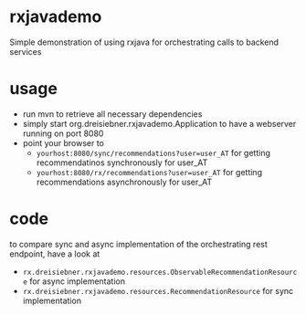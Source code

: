 # rxjavademo
Simple demonstration of using rxjava for orchestrating calls to backend services

# usage

- run mvn to retrieve all necessary dependencies
- simply start org.dreisiebner.rxjavademo.Application to have a webserver running on port 8080
- point your browser to
    - ```yourhost:8080/sync/recommendations?user=user_AT``` for getting recommendatinos synchronously for user\_AT
    - ```yourhost:8080/rx/recommendations?user=user_AT``` for getting recommendations asynchronously for user_AT


# code

to compare sync and async implementation of the orchestrating rest endpoint, have a look at

- ```rx.dreisiebner.rxjavademo.resources.ObservableRecommendationResource``` for async implementation
- ```rx.dreisiebner.rxjavademo.resources.RecommendationResource``` for sync implementation